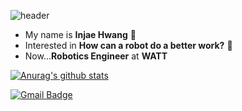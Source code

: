 ![header](https://capsule-render.vercel.app/api?type=waving&color=auto&height=300&section=header&text=ingjae&fontSize=90)

- My name is **Injae Hwang** 🌱
- Interested in **How can a robot do a better work?** 🤖
- Now...**Robotics Engineer** at **WATT**

<!-- injae.hwnag@3watt.co -->

[![Anurag's github stats](https://github-readme-stats.vercel.app/api?username=ingjae)](https://github.com/anuraghazra/github-readme-stats)

[![Gmail Badge](https://img.shields.io/badge/Gmail-d14836?style=flat-square&logo=Gmail&logoColor=white&link=mailto:dlswo950123@gmail.com)](mailto:dlswo950123@gmail.com)
